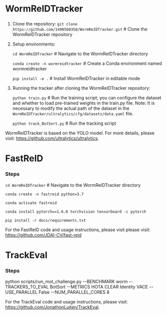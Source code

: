 # WormReIDTracker

### 

1. Clone the repository:
   `git clone https://github.com/1490560350/WormReIDTracker.git`  # Clone the WormReIDTracker repository

2. Setup environments:

   `cd WormReIDTracker`  # Navigate to the WormReIDTracker directory
   
   `conda create -n wormreidtracker`  # Create a Conda environment named wormreidtracker
   
   `pip install -e .`  # Install WormReIDTracker in editable mode

4. Running the tracker after cloning the WormReIDTracker repository:
   
   `python train.py`  # Run the training script; you can configure the dataset and whether to load pre-trained weights in the train.py file.     Note: It is necessary to modify the actual path of the dataset in the `WormReIDTracker/ultralytics/cfg/datasets/data.yaml` file.
   
   `python track_BotSort.py`  # Run the tracking script

WormReIDTracker is based on the YOLO model. For more details, please visit: https://github.com/ultralytics/ultralytics. 


# FastReID
### Steps
`cd WormReIDTracker`  # Navigate to the WormReIDTracker directory

`conda create -n fastreid python=3.7`

`conda activate fastreid`

`conda install pytorch==1.6.0 torchvision tensorboard -c pytorch`

`pip install -r docs/requirements.txt`

For the FastReID code and usage instructions, please visit please visit: https://github.com/JDAI-CV/fast-reid
# TrackEval
### Steps

python scripts/run_mot_challenge.py --BENCHMARK worm --TRACKERS_TO_EVAL BotSort --METRICS HOTA CLEAR Identity VACE --USE_PARALLEL False --NUM_PARALLEL_CORES 8

For the TrackEval code and usage instructions, please visit: https://github.com/JonathonLuiten/TrackEval.


